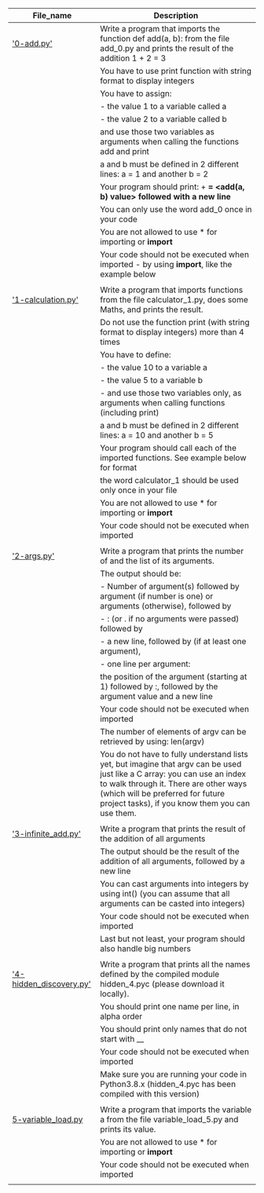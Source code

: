 File_name | Description
--- | ---
['0-add.py'](0-add.py) | Write a program that imports the function def add(a, b): from the file add_0.py and prints the result of the addition 1 + 2 = 3
 || You have to use print function with string format to display integers
 || You have to assign:
 || - the value 1 to a variable called a
 || - the value 2 to a variable called b
 || and use those two variables as arguments when calling the functions add and print
 || a and b must be defined in 2 different lines: a = 1 and another b = 2
 || Your program should print: <a value> + <b value> = <add(a, b) value> followed with a new line
 || You can only use the word add_0 once in your code
 || You are not allowed to use * for importing or __import__
 || Your code should not be executed when imported - by using __import__, like the example below
 ||
['1-calculation.py'](1-calculation.py) | Write a program that imports functions from the file calculator_1.py, does some Maths, and prints the result.
 || Do not use the function print (with string format to display integers) more than 4 times
 || You have to define:
 || - the value 10 to a variable a
 || - the value 5 to a variable b
 || - and use those two variables only, as arguments when calling functions (including print)
 || a and b must be defined in 2 different lines: a = 10 and another b = 5
 || Your program should call each of the imported functions. See example below for format
 || the word calculator_1 should be used only once in your file
 || You are not allowed to use * for importing or __import__
 || Your code should not be executed when imported
 ||
['2-args.py'](2-args.py) | Write a program that prints the number of and the list of its arguments.
 || The output should be:
 || - Number of argument(s) followed by argument (if number is one) or arguments (otherwise), followed by
 || - : (or . if no arguments were passed) followed by
 || - a new line, followed by (if at least one argument),
 || - one line per argument:
 ||      the position of the argument (starting at 1) followed by :, followed by the argument value and a new line
 || Your code should not be executed when imported
 || The number of elements of argv can be retrieved by using: len(argv)
 || You do not have to fully understand lists yet, but imagine that argv can be used just like a C array: you can use an index to walk through it. There are other ways (which will be preferred for future project tasks), if you know them you can use them.
 ||
['3-infinite_add.py'](3-infinite_add.py) | Write a program that prints the result of the addition of all arguments
 || The output should be the result of the addition of all arguments, followed by a new line
 || You can cast arguments into integers by using int() (you can assume that all arguments can be casted into integers)
 || Your code should not be executed when imported
 || Last but not least, your program should also handle big numbers
 ||
['4-hidden_discovery.py'](4-hidden_discovery.py) | Write a program that prints all the names defined by the compiled module hidden_4.pyc (please download it locally).
 || You should print one name per line, in alpha order
 || You should print only names that do not start with __
 || Your code should not be executed when imported
 || Make sure you are running your code in Python3.8.x (hidden_4.pyc has been compiled with this version)
 ||
[5-variable_load.py](5-variable_load.py) | Write a program that imports the variable a from the file variable_load_5.py and prints its value.
 || You are not allowed to use * for importing or __import__
 || Your code should not be executed when imported
 ||